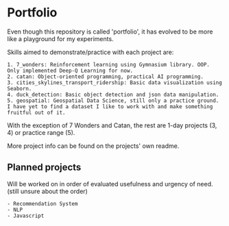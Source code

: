 # Portfolio

Even though this repository is called 'portfolio', it has evolved to be more like a playground for my experiments.

Skills aimed to demonstrate/practice with each project are:

    1. 7_wonders: Reinforcement learning using Gymnasium library. OOP. Only implemented Deep-Q Learning for now.
    2. catan: Object-oriented programming, practical AI programming.
    3. cities_skylines_transport_ridership: Basic data visualization using Seaborn.
    4. duck_detection: Basic object detection and json data manipulation.
    5. geospatial: Geospatial Data Science, still only a practice ground. I have yet to find a dataset I like to work with and make something fruitful out of it.

With the exception of 7 Wonders and Catan, the rest are 1-day projects (3, 4) or practice range (5).

More project info can be found on the projects' own readme.

## Planned projects

Will be worked on in order of evaluated usefulness and urgency of need. (still unsure about the order)

    - Recommendation System
    - NLP
    - Javascript
